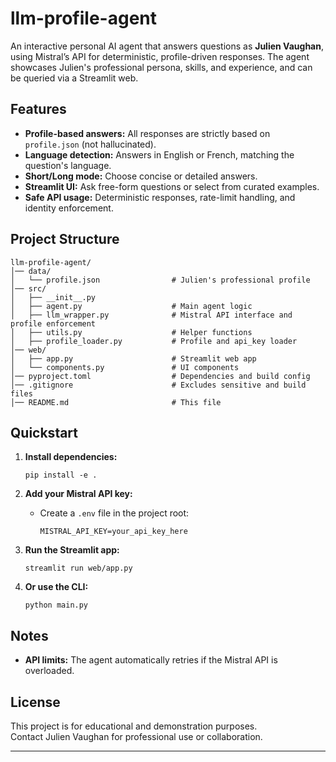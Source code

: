 # llm-profile-agent

An interactive personal AI agent that answers questions as **Julien Vaughan**, using Mistral’s API for deterministic, profile-driven responses. The agent showcases Julien's professional persona, skills, and experience, and can be queried via a Streamlit web.

## Features

- **Profile-based answers:** All responses are strictly based on `profile.json` (not hallucinated).
- **Language detection:** Answers in English or French, matching the question's language.
- **Short/Long mode:** Choose concise or detailed answers.
- **Streamlit UI:** Ask free-form questions or select from curated examples.
- **Safe API usage:** Deterministic responses, rate-limit handling, and identity enforcement.

## Project Structure

```
llm-profile-agent/
│── data/
│   └── profile.json                # Julien's professional profile
│── src/
│   ├── __init__.py                 
│   ├── agent.py                    # Main agent logic
│   ├── llm_wrapper.py              # Mistral API interface and profile enforcement
│   ├── utils.py                    # Helper functions
│   ├── profile_loader.py           # Profile and api_key loader
│── web/
│   ├── app.py                      # Streamlit web app
│   └── components.py               # UI components            
│── pyproject.toml                  # Dependencies and build config
│── .gitignore                      # Excludes sensitive and build files
│── README.md                       # This file
```

## Quickstart

1. **Install dependencies:**
   ```
   pip install -e .
   ```

2. **Add your Mistral API key:**
   - Create a `.env` file in the project root:
     ```
     MISTRAL_API_KEY=your_api_key_here
     ```

3. **Run the Streamlit app:**
   ```
   streamlit run web/app.py
   ```

4. **Or use the CLI:**
   ```
   python main.py
   ```

## Notes

- **API limits:** The agent automatically retries if the Mistral API is overloaded.

## License

This project is for educational and demonstration purposes.  
Contact Julien Vaughan for professional use or collaboration.

---
